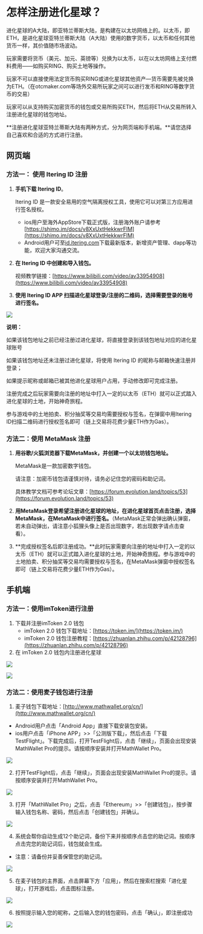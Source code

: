 # 怎样注册进化星球？

进化星球的A大陆，即亚特兰蒂斯大陆，是构建在以太坊网络上的。以太币，即ETH，是进化星球亚特兰蒂斯大陆（A大陆）使用的数字货币，以太币和任何其他货币一样，其价值随市场波动。

玩家需要将货币（美元、加元、英镑等）兑换为以太币，以在以太坊网络上支付燃料费用——如购买RING、购买土地等操作。

玩家不可以直接使用法定货币购买RING或进化星球其他资产—货币需要先被兑换为ETH。（在otcmaker.com等场外交易所玩家之间可以进行发币和RING等数字货币的交易）

玩家可以从支持购买加密货币的钱包或交易所购买ETH，然后将ETH从交易所转入注册进化星球的钱包地址。

**注册进化星球亚特兰蒂斯大陆有两种方式，分为网页端和手机端。**请您选择自己喜欢和合适的方式进行注册。

## **网页端**

### **方法一： 使用 Itering ID 注册**

1. **手机下载 Itering ID**。

   Itering ID 是一款安全易用的空气隔离授权工具，使用它可以对第三方应用进行签名授权。

   * ios用户至海外AppStore下载正式版，注册海外账户请参考[https://shimo.im/docs/v8XxUxtHekkwrFlM](https://shimo.im/docs/v8XxUxtHekkwrFlM)
   * Android用户可至[id.itering.com](http://id.itering.com/)下载最新版本，新增资产管理、dapp等功能，欢迎大家沟通交流。

2. **在 Itering ID 中创建和导入钱包。**

   视频教学链接：[https://www.bilibili.com/video/av33954908](https://www.bilibili.com/video/av33954908)

3. **使用 Itering ID APP 扫描进化星球登录/注册的二维码，选择需要登录的账号进行签名。**

![](../../.gitbook/assets/371161af-de6e-42e6-9dfd-c599989940f1.png)

**说明：**

如果该钱包地址之前已经注册过进化星球，将直接登录到该钱包地址对应的进化星球账号

如果该钱包地址还未注册过进化星球，将使用 Itering ID 的昵称与邮箱快速注册并登录；

如果提示昵称或邮箱已被其他进化星球用户占用，手动修改即可完成注册。

注册完成之后玩家需要向注册的地址中打入一定的以太币（ETH）就可以正式踏入进化星球的土地，开始神奇旅程。

参与游戏中的土地拍卖、积分抽奖等交易均需要授权与签名，在弹窗中用Itering ID扫描二维码进行授权签名即可（链上交易将花费少量ETH作为Gas）。  



### **方法二：使用 MetaMask 注册**

1. **用谷歌/火狐浏览器下载MetaMask，并创建一个以太坊钱包地址。**

   MetaMask是一款加密数字钱包。

   请注意：加密币钱包请谨慎对待，请务必记住您的密码和助记词。

   具体教学文档可参考论坛文章：[https://forum.evolution.land/topics/53](https://forum.evolution.land/topics/53)

2. **用MetaMask登录希望注册进化星球的地址，在进化星球首页点击注册，选择MetaMask，在MetaMask中进行签名。**（MetaMask正常会弹出确认弹窗，若未自动弹出，请注意小狐狸头像上是否出现数字，若出现数字请点击查看）。

3. **完成授权签名后即注册成功。**此时玩家需要向注册的地址中打入一定的以太币（ETH）就可以正式踏入进化星球的土地，开始神奇旅程。参与游戏中的土地拍卖、积分抽奖等交易均需要授权与签名，在MetaMask弹窗中授权签名即可（链上交易将花费少量ETH作为Gas）。

## **手机端**

### **方法一：使用imToken进行注册**

1. 下载并注册imToken 2.0 钱包
   * imToken 2.0 钱包下载地址：[https://token.im/](https://token.im/)
   * imToken 2.0 钱包注册教程：[https://zhuanlan.zhihu.com/p/42128796](https://zhuanlan.zhihu.com/p/42128796)
2. 在 imToken 2.0 钱包内注册进化星球

![](../../.gitbook/assets/image%20%285%29.png)

![](../../.gitbook/assets/image%20%2842%29.png)

### **方法二：使用麦子钱包进行注册**

1. 麦子钱包下载地址：[http://www.mathwallet.org/cn/](http://www.mathwallet.org/cn/)

* Android用户点击「Android App」直接下载安装包安装。
* ios用户点击「iPhone APP」&gt;&gt;「公测版下载」，然后点击「下载TestFlight」。下载完成后，打开TestFlight后，点击「继续」，页面会出现安装MathWallet Pro的提示。请按顺序安装并打开MathWallet Pro。

![](../../.gitbook/assets/image%20%2839%29.png)

2. 打开TestFlight后，点击「继续」，页面会出现安装MathWallet Pro的提示。请按顺序安装并打开MathWallet Pro。

![](../../.gitbook/assets/image%20%2830%29.png)

3. 打开「MathWallet Pro」之后，点击「Ethereum」&gt;&gt;「创建钱包」，按步骤输入钱包名称、密码，然后点击「创建钱包」并确认。

![](../../.gitbook/assets/image%20%282%29.png)

4. 系统会帮你自动生成12个助记词，备份下来并按顺序点击您的助记词。按顺序点击完您的助记词后，钱包就会生成。

* 注意：请备份并妥善保管您的助记词。

![](../../.gitbook/assets/image%20%2822%29.png)

5. 在麦子钱包的主界面，点击屏幕下方「应用」，然后在搜索栏搜索「进化星球」，打开游戏后，点击图标注册。

![](../../.gitbook/assets/image%20%2831%29.png)

6. 按照提示输入您的昵称，之后输入您的钱包密码，点击「确认」，即注册成功

![](../../.gitbook/assets/image%20%2813%29.png)

